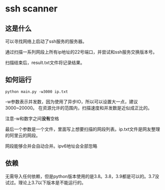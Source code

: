 # ssh scanner
## 这是什么
可以寻找网络上启动了ssh服务的服务器。

通过扫描一系列网段上所有ip地址的22号端口，并尝试和ssh服务交换版本号。

扫描结束后，result.txt文件将记录结果。

## 如何运行
```
python main.py -w3000 ip.txt
```
\-w参数表示并发数，因为使用了异步IO，所以可以设置大一点，建议3000~20000。
在资源允许的范围内，扫描速度和并发数是近似成正比的。

注意\-w和数字之间**没有**空格

最后一个参数是一个文件，里面写上想要扫描的网段列表。ip.txt文件是网友整理的阿里云的网段。

网段能够合并会自动合并。ipv6地址会全部忽略

## 依赖
无需导入任何依赖，但是python版本使用的是3.8。3.8，3.9都是可以的。3.7没试过。理论上3.7以下版本是不能运行的。
